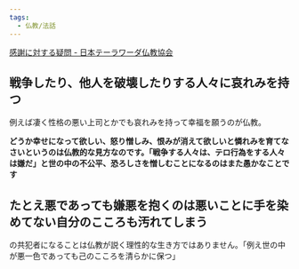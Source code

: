 ```yaml
---
tags:
  - 仏教/法話
---
```

[感謝に対する疑問 - 日本テーラワーダ仏教協会](https://j-theravada.com/dhamma/q&a/qahp59/)

## 戦争したり、他人を破壊したりする人々に哀れみを持つ

例えば凄く性格の悪い上司とかでも哀れみを持って幸福を願うのが仏教。

**どうか幸せになって欲しい、怒り憎しみ、恨みが消えて欲しいと憐れみを育てなさいというのは仏教的な見方なのです。「戦争する人々は、テロ行為をする人々は嫌だ」と世の中の不公平、恐ろしさを憎しむことになるのはまた愚かなことです**

## たとえ悪であっても嫌悪を抱くのは悪いことに手を染めてない自分のこころも汚れてしまう

の共犯者になることは仏教が説く理性的な生き方ではありません。「例え世の中が悪一色であっても己のこころを清らかに保つ」

